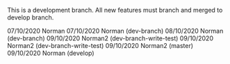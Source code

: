 This is a development branch. All new features must branch and merged to develop branch.

07/10/2020 Norman
07/10/2020 Norman (dev-branch)
08/10/2020 Norman (dev-branch)
09/10/2020 Norman2 (dev-branch-write-test)
09/10/2020 Norman2 (dev-branch-write-test)
09/10/2020 Norman2 (master)
09/10/2020 Norman (develop)
